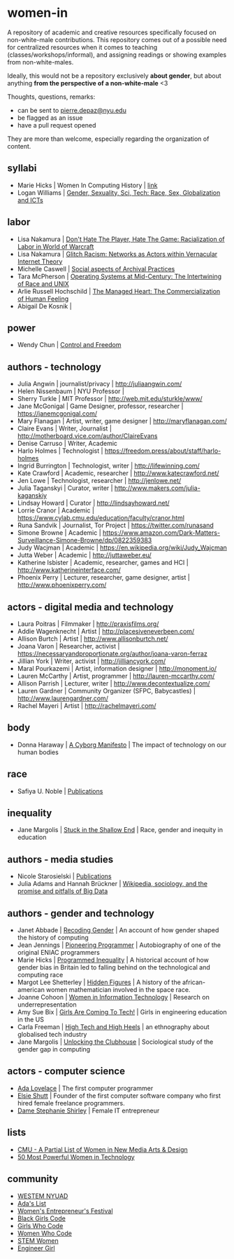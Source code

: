 # women-in
A repository of academic and creative resources specifically focused on non-white-male contributions. This repository comes out of a possible need for centralized resources when it comes to teaching (classes/workshops/informal), and assigning readings or showing examples from non-white-males.

Ideally, this would not be a repository exclusively **about gender**, but about anything **from the perspective of a non-white-male** <3

Thoughts, questions, remarks:
- can be sent to pierre.depaz@nyu.edu
- be flagged as an issue
- have a pull request opened

They are more than welcome, especially regarding the organization of content.

## syllabi

- Marie Hicks | Women In Computing History | [link](http://mariehicks.net/syllabi/HicksHIST385WomeninComputingFall2016v4forpub.pdf)
- Logan Williams | [Gender, Sexuality, Sci, Tech: Race, Sex, Globalization and ICTs](http://libguides.lib.msu.edu/c.php?g=208456)


## labor
- Lisa Nakamura | [Don't Hate The Player, Hate The Game: Racialization of Labor in World of Warcraft](https://lnakamur.files.wordpress.com/2012/03/donthatetheplayer.pdf)
- Lisa Nakamura | [Glitch Racism: Networks as Actors within Vernacular Internet Theory](http://culturedigitally.org/2013/12/glitch-racism-networks-as-actors-within-vernacular-internet-theory/)
- Michelle Caswell | [Social aspects of Archival Practices](http://www.michellecaswell.org/p/research.html)
- Tara McPherson | [Operating Systems at Mid-Century: The Intertwining of Race and UNIX](https://www.hastac.org/blogs/michacardenas/2012/03/15/ch-1-tara-mcpherson-us-operating-systems-mid-century)
- Arlie Russell Hochschild | [The Managed Heart: The Commercialization of Human Feeling](http://www.ucpress.edu/book.php?isbn=9780520272941)
- Abigail De Kosnik | [](http://tdps.berkeley.edu/people/abigail-de-kosnik/)


## power
- Wendy Chun | [Control and Freedom](https://mitpress.mit.edu/books/control-and-freedom)


## authors - technology

- Julia Angwin | journalist/privacy | http://juliaangwin.com/
- Helen Nissenbaum | NYU Professor |
- Sherry Turkle | MIT Professor | http://web.mit.edu/sturkle/www/
- Jane McGonigal | Game Designer, professor, researcher | https://janemcgonigal.com/
- Mary Flanagan | Artist, writer, game designer | http://maryflanagan.com/
- Claire Evans | Writer, Journalist | http://motherboard.vice.com/author/ClaireEvans
- Denise Carruso | Writer, Academic
- Harlo Holmes | Technologist | https://freedom.press/about/staff/harlo-holmes
- Ingrid Burrington | Technologist, writer | http://lifewinning.com/
- Kate Crawford | Academic, researcher | http://www.katecrawford.net/
- Jen Lowe | Technologist, researcher | http://jenlowe.net/
- Julia Taganskyi | Curator, writer | http://www.makers.com/julia-kaganskiy
- Lindsay Howard | Curator | http://lindsayhoward.net/
- Lorrie Cranor | Academic | https://www.cylab.cmu.edu/education/faculty/cranor.html
- Runa Sandvik | Journalist, Tor Project | https://twitter.com/runasand
- Simone Browne | Academic | https://www.amazon.com/Dark-Matters-Surveillance-Simone-Browne/dp/0822359383
- Judy Wacjman | Academic | https://en.wikipedia.org/wiki/Judy_Wajcman
- Jutta Weber | Academic | http://juttaweber.eu/
- Katherine Isbister | Academic, researcher, games and HCI | http://www.katherineinterface.com/
- Phoenix Perry | Lecturer, researcher, game designer, artist | http://www.phoenixperry.com/

## actors - digital media and technology

- Laura Poitras | Filmmaker | http://praxisfilms.org/
- Addie Wagenknecht | Artist | http://placesiveneverbeen.com/
- Allison Burtch | Artist | http://www.allisonburtch.net/
- Joana Varon | Researcher, activist | https://necessaryandproportionate.org/author/joana-varon-ferraz
- Jillian York | Writer, activist | http://jilliancyork.com/
- Maral Pourkazemi | Artist, information designer | http://monoment.io/
- Lauren McCarthy | Artist, programmer | http://lauren-mccarthy.com/
- Allison Parrish | Lecturer, writer | http://www.decontextualize.com/
- Lauren Gardner | Community Organizer (SFPC, Babycastles) | http://www.laurengardner.com/
- Rachel Mayeri | Artist | http://rachelmayeri.com/

## body

- Donna Haraway | [A Cyborg Manifesto](http://faculty.georgetown.edu/irvinem/theory/Haraway-CyborgManifesto-1.pdf) | The impact of technology on our human bodies

## race

- Safiya U. Noble | [Publications](https://safiyaunoble.com/publication/)

## inequality

- Jane Margolis | [Stuck in the Shallow End](https://mitpress.mit.edu/books/stuck-shallow-end) | Race, gender and inequity in education


## authors - media studies

- Nicole Starosielski | [Publications](http://steinhardt.nyu.edu/faculty/Nicole_Starosielski)
- Julia Adams and Hannah Brückner | [Wikipedia, sociology, and the promise and pitfalls of Big Data](http://bds.sagepub.com/content/spbds/2/2/2053951715614332.full.pdf)


## authors - gender and technology

- Janet Abbade | [Recoding Gender](https://www.lib.vt.edu/events/vsi/abbate.html) | An account of how gender shaped the history of computing
- Jean Jennings | [Pioneering Programmer](https://www.amazon.com/Pioneer-Programmer-Jennings-Computer-Changed/dp/1612480861)  | Autobiography of one of the original ENIAC programmers
- Marie Hicks | [Programmed Inequality](http://programmedinequality.com/) | A historical account of how gender bias in Britain led to falling behind on the technological and computing race
- Margot Lee Shetterley | [Hidden Figures](http://margotleeshetterly.com/hidden-figures-nasas-african-american-computers/) | A history of the african-american women mathematician involved in the space race.
- Joanne Cohoon | [Women in Information Technology](https://mitpress.mit.edu/authors/joanne-cohoon) | Research on underrepresentation
- Amy Sue Bix | [Girls Are Coming To Tech!](https://mitpress.mit.edu/books/girls-coming-tech) | Girls in engineering education in the US
- Carla Freeman | [High Tech and High Heels](https://www.dukeupress.edu/High-Tech-and-High-Heels-in-the-Global-Economy/) | an ethnography about globalised tech industry
- Jane Margolis | [Unlocking the Clubhouse](https://mitpress.mit.edu/books/unlocking-clubhouse) | Sociological study of the gender gap in computing

## actors - computer science

- [Ada Lovelace](https://en.wikipedia.org/wiki/Ada_Lovelace) | The first computer programmer
- [Elsie Shutt](http://ethw.org/Oral-History:Elsie_Shutt) | Founder of the first computer software company who first hired female freelance programmers.
- [Dame Stephanie Shirley](http://www.steveshirley.com/) | Female IT entrepreneur


## lists
- [CMU - A Partial List of Women in New Media Arts & Design](http://cmuems.com/2015c/deliverables/deliverables-10/lists-of-women-media-artists/)
- [50 Most Powerful Women in Technology](http://top50tech.org/2016/)

## community
- [WESTEM NYUAD](http://www.westemnyuad.nyuad.im)
- [Ada's List](https://adaslist.mobilize.io/registrations/groups/3331)
- [Women's Entrepreneur's Festival](https://twitter.com/wefestival)
- [Black Girls Code](http://www.blackgirlscode.com/)
- [Girls Who Code](https://girlswhocode.com/)
- [Women Who Code](https://www.womenwhocode.com/)
- [STEM Women](http://www.stemwomen.net/)
- [Engineer Girl](http://www.engineergirl.org/)

